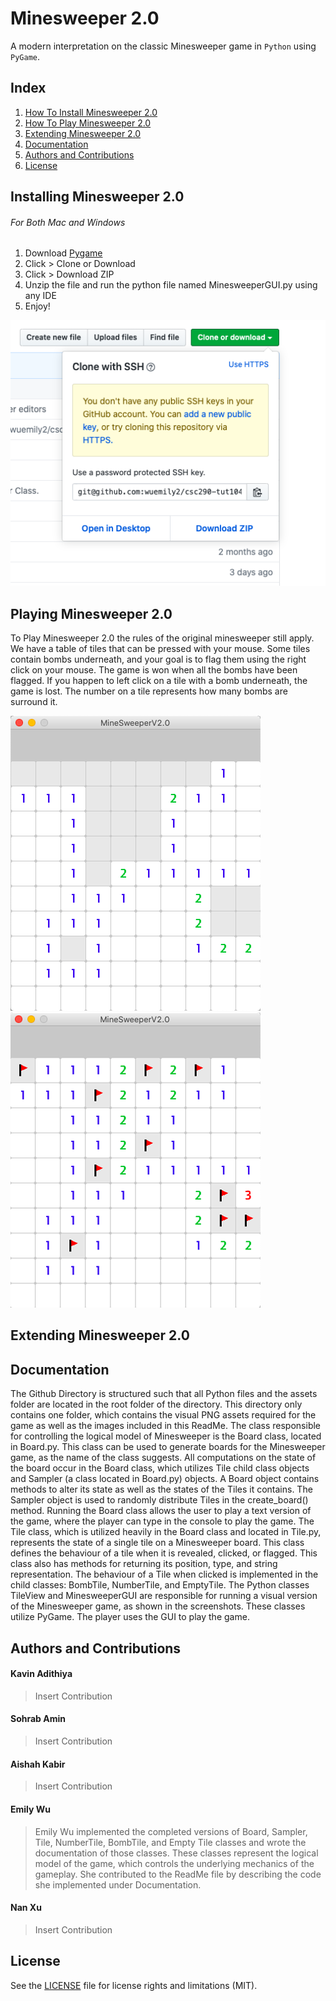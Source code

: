 # Minesweeper 2.0
A modern interpretation on the classic Minesweeper game in `Python` using `PyGame`.
## Index
1. [How To Install Minesweeper 2.0](#installing-minesweeper-20)
2. [How To Play Minesweeper 2.0](#playing-minesweeper-20)
3. [Extending Minesweeper 2.0](#extending-minesweeper-20)
4. [Documentation](#documentation)
5. [Authors and Contributions](#authors-and-contributions)
6. [License](#license)

## Installing Minesweeper 2.0
###### For Both Mac and Windows
1. Download [Pygame](https://www.pygame.org/download.shtml) 
2. Click > Clone or Download
3. Click > Download ZIP
4. Unzip the file and run the python file named MinesweeperGUI.py using any IDE
5. Enjoy!

![To Download](assets/zip.png)

## Playing Minesweeper 2.0
To Play Minesweeper 2.0 the rules of the original minesweeper still apply. We have a table of tiles that can be pressed with your mouse. Some tiles contain bombs underneath, and your goal is to flag them using the right click on your mouse. The game is won when all the bombs have been flagged. If you happen to left click on a tile with a bomb underneath, the game is lost. The number on a tile represents how many bombs are surround it.

![To Download](assets/screenshot_1.PNG)
![To Download](assets/screenshot_2.PNG)

## Extending Minesweeper 2.0

## Documentation
  The Github Directory is structured such that all Python files and the assets folder are located in the root folder of the directory. This directory only contains one folder, which contains the visual PNG assets required for the game as well as the images included in this ReadMe. 
  The class responsible for controlling the logical model of Minesweeper is the Board class, located in Board.py. This class can be used to generate boards for the Minesweeper game, as the name of the class suggests. All computations on the state of the board occur in the Board class, which utilizes Tile child class objects and Sampler (a class located in Board.py) objects. A Board object contains methods to alter its state as well as the states of the Tiles it contains. The Sampler object is used to randomly distribute Tiles in the create_board() method. Running the Board class allows the user to play a text version of the game, where the player can type in the console to play the game.
  The Tile class, which is utilized heavily in the Board class and located in Tile.py, represents the state of a single tile on a Minesweeper board. This class defines the behaviour of a tile when it is revealed, clicked, or flagged. This class also has methods for returning its position, type, and string representation. The behaviour of a Tile when clicked is implemented in the child classes: BombTile, NumberTile, and EmptyTile.
  The Python classes TileView and MinesweeperGUI are responsible for running a visual version of the Minesweeper game, as shown in the screenshots. These classes utilize PyGame. The player uses the GUI to play the game.

## Authors and Contributions
#### Kavin Adithiya
> Insert Contribution
#### Sohrab Amin
> Insert Contribution
#### Aishah Kabir
> Insert Contribution
#### Emily Wu
> Emily Wu implemented the completed versions of Board, Sampler, Tile, NumberTile, BombTile, and Empty Tile classes and wrote the documentation of those classes. These classes represent the logical model of the game, which controls the underlying mechanics of the gameplay. She contributed to the ReadMe file by describing the code she implemented under Documentation.
#### Nan Xu
> Insert Contribution
## License
See the [LICENSE](LICENSE.txt) file for license rights and limitations (MIT).
